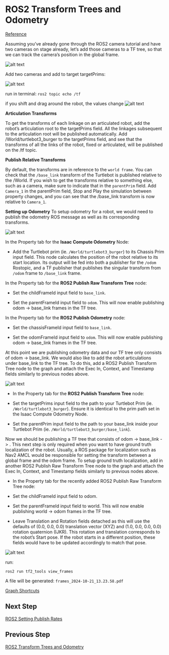 # ROS2 Transform Trees and Odometry

[Reference](https://docs.omniverse.nvidia.com/isaacsim/latest/ros2_tutorials/tutorial_ros2_tf.html)

Assuming you’ve already gone through the ROS2 camera tutorial and have two cameras on stage already, let’s add those cameras to a TF tree, so that we can track the camera’s position in the global frame.

![alt text](image.png)

Add two cameras and add to target targetPrims:

![alt text](image-1.png)

run in terminal: `ros2 topic echo /tf`

if you shift and drag around the robot, the values change
![alt text](image-2.png)

**Articulation Transforms**

To get the transforms of each linkage on an articulated robot, add the robot’s articulation root to the targetPrims field. All the linkages subsequent to the articulation root will be published automatically. Add /World/turtlebot3_burger to the targetPrims field, and see that the transforms of all the links of the robot, fixed or articulated, will be published on the /tf topic.


**Publish Relative Transforms**

By default, the transforms are in reference to the `world frame`. You can check that the `/base_link` transform of the Turtlebot is published relative to the /World. If you wish to get the transforms relative to something else, such as a camera, make sure to indicate that in the `parentPrim` field. Add `Camera_1` in the parentPrim field, Stop and Play the simulation between property changes, and you can see that the /base_link transform is now relative to `Camera_1`.

**Setting up Odometry**
To setup odometry for a robot, we would need to publish the odometry ROS message as well as its corresponding transforms.

![alt text](image-4.png)

In the Property tab for the **Isaac Compute Odometry** Node:

- Add the Turtlebot prim (ie. `/World/turtlebot3_burger`) to its Chassis Prim input field. This node calculates the position of the robot relative to its start location. Its output will be fed into both a publisher for the `/odom` Rostopic, and a TF publisher that publishes the singular transform from `/odom` frame to `/base_link` frame.

In the Property tab for the **ROS2 Publish Raw Transform Tree** node:

- Set the childFrameId input field to `base_link`.

- Set the parentFrameId input field to `odom`. This will now enable publishing odom -> base_link frames in the TF tree.

In the Property tab for the **ROS2 Publish Odometry** node:

- Set the chassisFrameId input field to `base_link`.

- Set the odomFrameId input field to `odom`. This will now enable publishing odom -> base_link frames in the TF tree.

At this point we are publishing odometry data and our TF tree only consists of odom -> base_link. We would also like to add the robot articulations under base_link to the TF tree. To do this, add a ROS2 Publish Transform Tree node to the graph and attach the Exec In, Context, and Timestamp fields similarly to previous nodes above.

![alt text](image-5.png)

- In the Property tab for the **ROS2 Publish Transform Tree** node:

 - Set the targetPrims input field to the path to your Turtlebot Prim (ie. `/World/turtlebot3_burger`). Ensure it is identical to the prim path set in the Isaac Compute Odometry Node.

 - Set the parentPrim input field to the path to your base_link inside your Turtlebot Prim (ie. `/World/turtlebot3_burger/base_link`).

Now we should be publishing a TF tree that consists of odom -> base_link -> <other robot links>. This next step is only required when you want to have ground truth localization of the robot. Usually, a ROS package for localization such as Nav2 AMCL would be responsible for setting the transform between a global frame and the odom frame. To setup ground truth localization, add in another ROS2 Publish Raw Transform Tree node to the graph and attach the Exec In, Context, and Timestamp fields similarly to previous nodes above.

- In the Property tab for the recently added ROS2 Publish Raw Transform Tree node:

 - Set the childFrameId input field to odom.

 - Set the parentFrameId input field to world. This will now enable publishing world -> odom frames in the TF tree.

 - Leave Translation and Rotation fields detached as this will use the defaults of (0.0, 0.0, 0.0) translation vector (XYZ) and (1.0, 0.0, 0.0, 0.0) rotation quaternion (IJKR). This rotation and translation corresponds to the robot’s Start pose. If the robot starts in a different position, these fields would have to be updated accordingly to match that pose.

![alt text](image-6.png)

run:

```
ros2 run tf2_tools view_frames
```

A file will be generated: `frames_2024-10-21_13.23.58.pdf`

[Graph Shortcuts](https://docs.omniverse.nvidia.com/isaacsim/latest/ros2_tutorials/tutorial_ros2_tf.html#graph-shortcuts)


## Next Step

[ROS2 Setting Publish Rates](9_doc.md)

## Previous Step

[ROS2 Transform Trees and Odometry](8_doc.md)